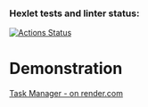 ### Hexlet tests and linter status:
[![Actions Status](https://github.com/sayat-a/python-project-52/actions/workflows/hexlet-check.yml/badge.svg)](https://github.com/sayat-a/python-project-52/actions)

# Demonstration
[Task Manager - on render.com](https://python-project-52-0v1o.onrender.com/)
